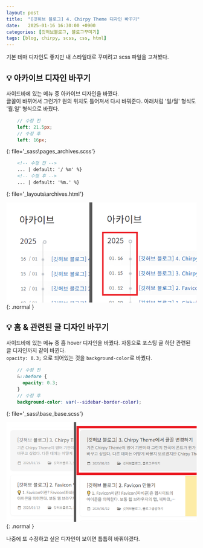 ```yaml
---
layout: post
title:  "[깃허브 블로그] 4. Chirpy Theme 디자인 바꾸기"
date:   2025-01-16 16:30:00 +0900
categories: [깃허브블로그, 블로그꾸미기]
tags: [blog, chirpy, scss, css, html]
---
```


기본 테마 디자인도 좋지만 내 스타일대로 꾸미려고 scss 파일을 고쳐봤다.

## 💡 아카이브 디자인 바꾸기
사이드바에 있는 메뉴 중 아카이브 디자인을 바꿨다.  
글꼴이 바뀌어서 그런가? 원의 위치도 틀어져서 다시 바꿔준다. 아래처럼 '일/월' 형식도 '월.일' 형식으로 바꿨다. 

```scss
    // 수정 전
    left: 21.5px; 
    // 수정 후
    left: 16px;
```
{: file='_sass\pages\_archives.scss'}

```html
    <!-- 수정 전 -->
    ... | default: '/ %m' %}
    <!-- 수정 후 -->
    ... | default: '%m.' %}
```
{: file='_layouts\archives.html'}

![아카이브 디자인 수정](/assets/img/post/post-blog-style-archive.png){: .normal  }

## 💡 홈 & 관련된 글 디자인 바꾸기
사이드바에 있는 메뉴 중 홈 hover 디자인을 바꿨다. 자동으로 포스팅 글 하단 관련된 글 디자인까지 같이 바뀐다.  
`opacity: 0.3;` 으로 되어있는 것을 `background-color`로 바꿨다.

```scss
    // 수정 전
    &::before {
      opacity: 0.3;
    }
    // 수정 후
    background-color: var(--sidebar-border-color);
```
{: file='_sass\base\_base.scss'}

![홈 디자인 수정](/assets/img/post/post-blog-style-home.png){: .normal  }


나중에 또 수정하고 싶은 디자인이 보이면 틈틈히 바꿔야겠다.  